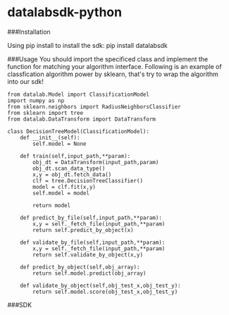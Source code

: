 # datalabsdk-python

###Installation

Using pip install to install the sdk:
pip install datalabsdk

###Usage
You should import the specificed class and implement the function for matching your algorithm interface. Following is an example of classfication algorithm power by sklearn, that's try to wrap the algorithm into our sdk!

```
from datalab.Model import ClassificationModel
import numpy as np
from sklearn.neighbors import RadiusNeighborsClassifier
from sklearn import tree
from datalab.DataTransform import DataTransform

class DecisionTreeModel(ClassificationModel):
    def __init__(self):
        self.model = None

    def train(self,input_path,**param):
        obj_dt = DataTransform(input_path,param)
        obj_dt.scan_data_type()
        x,y = obj_dt.fetch_data()
        clf = tree.DecisionTreeClassifier()
        model = clf.fit(x,y)
        self.model = model

        return model

    def predict_by_file(self,input_path,**param):
        x,y = self._fetch_file(input_path,**param)
        return self.predict_by_object(x)

    def validate_by_file(self,input_path,**param):
        x,y = self._fetch_file(input_path,**param)
        return self.validate_by_object(x,y)

    def predict_by_object(self,obj_array):
        return self.model.predict(obj_array)

    def validate_by_object(self,obj_test_x,obj_test_y):
        return self.model.score(obj_test_x,obj_test_y)
```
###SDK
